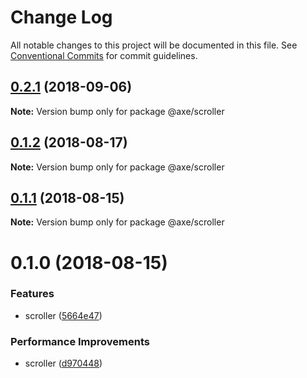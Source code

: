 # Change Log

All notable changes to this project will be documented in this file.
See [Conventional Commits](https://conventionalcommits.org) for commit guidelines.

<a name="0.2.1"></a>
## [0.2.1](https://github.com/ansenhuang/axe/compare/@axe/scroller@0.1.2...@axe/scroller@0.2.1) (2018-09-06)




**Note:** Version bump only for package @axe/scroller

<a name="0.1.2"></a>
## [0.1.2](https://github.com/ansenhuang/axe/compare/@axe/scroller@0.1.1...@axe/scroller@0.1.2) (2018-08-17)




**Note:** Version bump only for package @axe/scroller

<a name="0.1.1"></a>
## [0.1.1](https://github.com/ansenhuang/axe/compare/@axe/scroller@0.1.0...@axe/scroller@0.1.1) (2018-08-15)




**Note:** Version bump only for package @axe/scroller

<a name="0.1.0"></a>
# 0.1.0 (2018-08-15)


### Features

* scroller ([5664e47](https://github.com/ansenhuang/axe/commit/5664e47))


### Performance Improvements

* scroller ([d970448](https://github.com/ansenhuang/axe/commit/d970448))
